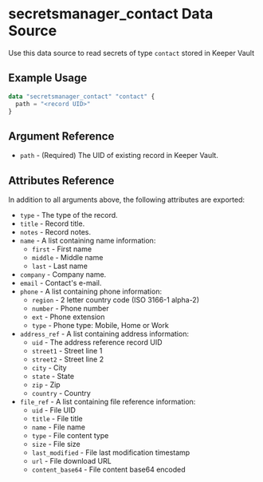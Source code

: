 # secretsmanager_contact Data Source

Use this data source to read secrets of type `contact` stored in Keeper Vault

## Example Usage

```terraform
data "secretsmanager_contact" "contact" {
  path = "<record UID>"
}
```

## Argument Reference

* `path` - (Required) The UID of existing record in Keeper Vault.

## Attributes Reference

In addition to all arguments above, the following attributes are exported:

* `type` - The type of the record.
* `title` - Record title.
* `notes` - Record notes.
* `name` - A list containing name information:
  - `first` - First name
  - `middle` - Middle name
  - `last` - Last name
* `company` - Company name.
* `email` - Contact's e-mail.
* `phone` - A list containing phone information:
  - `region` - 2 letter country code (ISO 3166-1 alpha-2)
  - `number` - Phone number
  - `ext` - Phone extension
  - `type` - Phone type: Mobile, Home or Work
* `address_ref` - A list containing address information:
  - `uid` - The address reference record UID
  - `street1` - Street line 1
  - `street2` - Street line 2
  - `city` - City
  - `state` - State
  - `zip` - Zip
  - `country` - Country
* `file_ref` - A list containing file reference information:
  - `uid` - File UID
  - `title` - File title
  - `name` - File name
  - `type` - File content type
  - `size` - File size
  - `last_modified` - File last modification timestamp
  - `url` - File download URL
  - `content_base64` - File content base64 encoded
